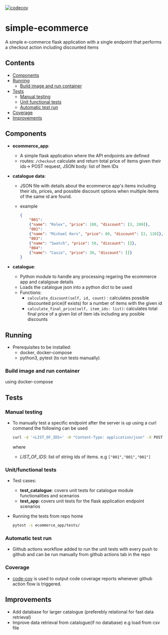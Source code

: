 [![codecov](https://codecov.io/gh/ranatrk/simple-ecommerce/branch/main/graph/badge.svg?token=LM0ZEC6H3G)](https://codecov.io/gh/ranatrk/simple-ecommerce)

# simple-ecommerce

A simple e-commerce flask application with a single endpoint that performs a checkout action including discounted items

## Contents

- [Components](#components)
- [Running](#running)
  - [Build image and run container](#build-image-and-run-container)
- [Tests](#tests)
  - [Manual testing](#manual-testing)
  - [Unit functional tests](#unit-functional-tests)
  - [Automatic test run](#automatic-test-run)
- [Coverage](#coverage)
- [Improvements](#improvements)

## Components

- **ecommerce_app**:

  - A simple flask application where the API endpoints are defined
  - routes:
        `/checkout` calculate and return total price of items given their ids-> POST request, JSON body: list of Item IDs

- **catalogue data**:
  - JSON file with details about the ecommerce app's items including their ids, prices, and possible discount options when multiple items of the same id are found.
  - example

    ```json
    {
        "001": 
        {"name": "Rolex", "price": 100, "discount": [3, 200]}, 
        "002": 
        {"name": "Michael Kors", "price": 80, "discount": [2, 120]},
        "003": 
        {"name": "Swatch", "price": 50, "discount": []},
        "004": 
        {"name": "Casio", "price": 30, "discount": []}
    }
    ```

- **catalogue**:
  - Python module to handle any processing regaring the ecommerce app and catalgoue details
  - Loads the catalogue json into a python dict to be used
  - Functions:
    - `calculate_discount(self, id, count)` : calculates possible discounted price(if exists) for a number of items with the given id
    - `calculate_final_price(self, item_ids: list)`: calculates total final price of a given list of item ids including any posible discounts

## Running

- Prerequisites to be installed:
  - docker, docker-compose
  - python3, pytest (to run tests manually)

### Build image and run container

using docker-compose

## Tests

### Manual testing

- To manually test a specific endpoint after the server is up using a curl command the following can be used

  ```bash
  curl -d '<LIST_OF_IDS>' -H "Content-Type: application/json" -X POST http://172.29.0.2:5000/checkout
  ```
  
  where

  - *LIST_OF_IDS*: list of string ids of items. e.g `["001","001","001"]`

### Unit/functional tests

- Test cases:

  - **test_catalogue**: covers unit tests for catalogue module functionalities and scenarios
  - **test_app**: covers unit tests for the flask application endpoint scenarios
- Running the tests from repo home

    ```bash
    pytest -s ecommerce_app/tests/
    ```

### Automatic test run

- Github actions workflow added to run the unit tests with every push to github and can be run manually from github actions tab in the repo

### Coverage

- [code-cov](https://app.codecov.io/) is used to output code coverage reports whenever github action flow is triggered.

## Improvements

- Add database for larger catalogue (preferebly relational for fast data retrieval)
- Improve data retrieval from catalogue(if no database) e.g load from csv file
